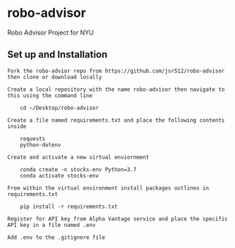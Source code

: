 # robo-advisor
Robo Advisor Project for NYU

## Set up and Installation

    Fork the robo-advior repo from https://github.com/jsr512/robo-advisor then clone or download locally 

    Create a local repository with the name robo-advisor then navigate to this using the command line
        
        cd ~/Desktop/robo-advisor
        
    Create a file named requirements.txt and place the following contents inside
        
        requests
        python-dotenv
        
    Create and activate a new virtual enviornment
        
        conda create -n stocks-env Python=3.7
        conda activate stocks-env
        
    From within the virtual environment install packages outlines in requirements.txt
        
        pip install -r requirements.txt
    
    Register for API key from Alpha Vantage service and place the specific API key in a file named .env

    Add .env to the .gitignore file